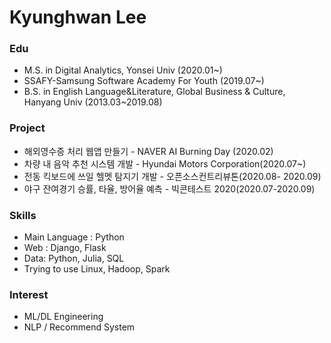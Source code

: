 # Kyunghwan Lee

### Edu

- M.S. in Digital Analytics, Yonsei Univ (2020.01~)
- SSAFY-Samsung Software Academy For Youth (2019.07~)
- B.S. in English Language&Literature, Global Business & Culture, Hanyang Univ (2013.03~2019.08)



### Project

- 해외영수증 처리 웹앱 만들기 - NAVER AI Burning Day (2020.02)
- 차량 내 음악 추천 시스템 개발 - Hyundai Motors Corporation(2020.07~)
- 전동 킥보드에 쓰일 헬멧 탐지기 개발 - 오픈소스컨트리뷰톤(2020.08- 2020.09)
- 야구 잔여경기 승률, 타율, 방어율 예측 - 빅콘테스트 2020(2020.07-2020.09) 

### Skills

- Main Language : Python
- Web : Django, Flask
- Data: Python, Julia, SQL
- Trying to use Linux, Hadoop, Spark



### Interest

- ML/DL Engineering
- NLP / Recommend System